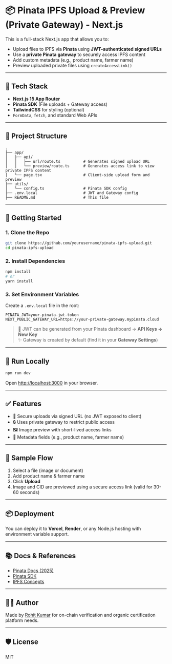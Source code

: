 # 📦 Pinata IPFS Upload & Preview (Private Gateway) - Next.js

This is a full-stack Next.js app that allows you to:

- Upload files to IPFS via **Pinata** using **JWT-authenticated signed URLs**
- Use a **private Pinata gateway** to securely access IPFS content
- Add custom metadata (e.g., product name, farmer name)
- Preview uploaded private files using `createAccessLink()`

---

## 🔧 Tech Stack

- **Next.js 15 App Router**
- **Pinata SDK** (File uploads + Gateway access)
- **TailwindCSS** for styling (optional)
- `FormData`, `fetch`, and standard Web APIs

---

## 📂 Project Structure

```
.
├── app/
│   ├── api/
│   │   ├── url/route.ts          # Generates signed upload URL
│   │   └── preview/route.ts      # Generates access link to view private IPFS content
│   └── page.tsx                  # Client-side upload form and preview
├── utils/
│   └── config.ts                 # Pinata SDK config
├── .env.local                    # JWT and Gateway config
├── README.md                     # This file
```

---

## 🚀 Getting Started

### 1. Clone the Repo

```bash
git clone https://github.com/yourusername/pinata-ipfs-upload.git
cd pinata-ipfs-upload
```

### 2. Install Dependencies

```bash
npm install
# or
yarn install
```

### 3. Set Environment Variables

Create a `.env.local` file in the root:

```env
PINATA_JWT=your-pinata-jwt-token
NEXT_PUBLIC_GATEWAY_URL=https://your-private-gateway.mypinata.cloud
```

> 🔐 JWT can be generated from your Pinata dashboard → **API Keys → New Key**  
> ✨ Gateway is created by default (find it in your **Gateway Settings**)

---

## 🧪 Run Locally

```bash
npm run dev
```

Open [http://localhost:3000](http://localhost:3000) in your browser.

---

## ✅ Features

- 🔐 Secure uploads via signed URL (no JWT exposed to client)
- 🔒 Uses private gateway to restrict public access
- 🖼 Image preview with short-lived access links
- 📝 Metadata fields (e.g., product name, farmer name)

---

## 📸 Sample Flow

1. Select a file (image or document)
2. Add product name & farmer name
3. Click **Upload**
4. Image and CID are previewed using a secure access link (valid for 30-60 seconds)

---

## 📦 Deployment

You can deploy it to **Vercel**, **Render**, or any Node.js hosting with environment variable support.

---

## 📚 Docs & References

- [Pinata Docs (2025)](https://docs.pinata.cloud/)
- [Pinata SDK](https://www.npmjs.com/package/pinata)
- [IPFS Concepts](https://docs.ipfs.tech/concepts/what-is-ipfs/)

---

## 👨‍💻 Author

Made by [Rohit Kumar](mailto:rohit@lagomchain.com) for on-chain verification and organic certification platform needs.

---

## 🛡 License

MIT
